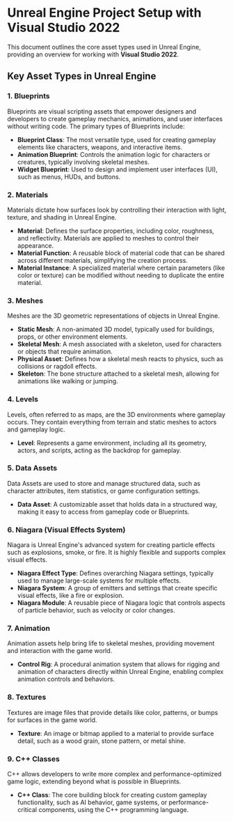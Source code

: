 # Unreal Engine Project Setup with Visual Studio 2022

This document outlines the core asset types used in Unreal Engine, providing an overview for working with **Visual Studio 2022**.

## Key Asset Types in Unreal Engine

### 1. Blueprints

Blueprints are visual scripting assets that empower designers and developers to create gameplay mechanics, animations, and user interfaces without writing code. The primary types of Blueprints include:

- **Blueprint Class**: The most versatile type, used for creating gameplay elements like characters, weapons, and interactive items.
- **Animation Blueprint**: Controls the animation logic for characters or creatures, typically involving skeletal meshes.
- **Widget Blueprint**: Used to design and implement user interfaces (UI), such as menus, HUDs, and buttons.

### 2. Materials

Materials dictate how surfaces look by controlling their interaction with light, texture, and shading in Unreal Engine.

- **Material**: Defines the surface properties, including color, roughness, and reflectivity. Materials are applied to meshes to control their appearance.
- **Material Function**: A reusable block of material code that can be shared across different materials, simplifying the creation process.
- **Material Instance**: A specialized material where certain parameters (like color or texture) can be modified without needing to duplicate the entire material.

### 3. Meshes

Meshes are the 3D geometric representations of objects in Unreal Engine.

- **Static Mesh**: A non-animated 3D model, typically used for buildings, props, or other environment elements.
- **Skeletal Mesh**: A mesh associated with a skeleton, used for characters or objects that require animation.
- **Physical Asset**: Defines how a skeletal mesh reacts to physics, such as collisions or ragdoll effects.
- **Skeleton**: The bone structure attached to a skeletal mesh, allowing for animations like walking or jumping.

### 4. Levels

Levels, often referred to as maps, are the 3D environments where gameplay occurs. They contain everything from terrain and static meshes to actors and gameplay logic.

- **Level**: Represents a game environment, including all its geometry, actors, and scripts, acting as the backdrop for gameplay.

### 5. Data Assets

Data Assets are used to store and manage structured data, such as character attributes, item statistics, or game configuration settings.

- **Data Asset**: A customizable asset that holds data in a structured way, making it easy to access from gameplay code or Blueprints.

### 6. Niagara (Visual Effects System)

Niagara is Unreal Engine's advanced system for creating particle effects such as explosions, smoke, or fire. It is highly flexible and supports complex visual effects.

- **Niagara Effect Type**: Defines overarching Niagara settings, typically used to manage large-scale systems for multiple effects.
- **Niagara System**: A group of emitters and settings that create specific visual effects, like a fire or explosion.
- **Niagara Module**: A reusable piece of Niagara logic that controls aspects of particle behavior, such as velocity or color changes.

### 7. Animation

Animation assets help bring life to skeletal meshes, providing movement and interaction with the game world.

- **Control Rig**: A procedural animation system that allows for rigging and animation of characters directly within Unreal Engine, enabling complex animation controls and behaviors.

### 8. Textures

Textures are image files that provide details like color, patterns, or bumps for surfaces in the game world.

- **Texture**: An image or bitmap applied to a material to provide surface detail, such as a wood grain, stone pattern, or metal shine.

### 9. C++ Classes

C++ allows developers to write more complex and performance-optimized game logic, extending beyond what is possible in Blueprints.

- **C++ Class**: The core building block for creating custom gameplay functionality, such as AI behavior, game systems, or performance-critical components, using the C++ programming language.

